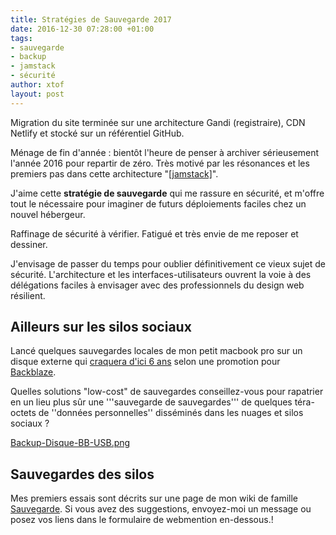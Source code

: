 ```yaml
---
title: Stratégies de Sauvegarde 2017
date: 2016-12-30 07:28:00 +01:00
tags:
- sauvegarde
- backup
- jamstack
- sécurité
author: xtof
layout: post
---
```


Migration du site terminée sur une architecture Gandi (registraire), CDN Netlify et stocké sur un référentiel GitHub.

Ménage de fin d'année : bientôt l'heure de penser à archiver sérieusement l'année 2016 pour repartir de zéro. Très motivé par les résonances et les premiers pas dans cette architecture "[[jamstack]](https://jamstack.org)". 

J'aime cette **stratégie de sauvegarde** qui me rassure en sécurité, et m'offre tout le nécessaire pour imaginer de futurs déploiements faciles chez un nouvel hébergeur. 

Raffinage de sécurité à vérifier. Fatigué et très envie de me reposer et dessiner. 

J'envisage de passer du temps pour oublier définitivement ce vieux sujet de sécurité. L'architecture et les interfaces-utilisateurs ouvrent la voie à des délégations faciles à envisager avec des professionnels du design web résilient.

## Ailleurs sur les silos sociaux 

Lancé quelques sauvegardes locales de mon petit macbook pro sur un disque externe qui [craquera d'ici 6 ans](https://www.backblaze.com/blog/how-long-do-disk-drives-last/) selon une promotion pour [Backblaze](https://www.backblaze.com/fr_FR/). 

Quelles solutions "low-cost" de sauvegardes conseillez-vous pour rapatrier en un lieu plus sûr une '''sauvegarde de sauvegardes''' de quelques téra-octets de ''données personnelles'' disséminés dans les nuages et silos sociaux ? 

[Backup-Disque-BB-USB.png](/uploads/Backup-Disque-BB-USB.png)

## Sauvegardes des silos

Mes premiers essais sont décrits sur une page de mon wiki de famille [Sauvegarde](https://ducamp.me/Sauvegarde). Si vous avez des suggestions, envoyez-moi un message ou posez vos liens dans le formulaire de webmention en-dessous.!